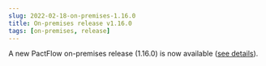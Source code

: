 ```yaml
---
slug: 2022-02-18-on-premises-1.16.0
title: On-premises release v1.16.0
tags: [on-premises, release]
---
```


A new PactFlow on-premises release (1.16.0) is now available ([see details](https://docs.pactflow.io/docs/on-premises/releases/1.16.0)).
